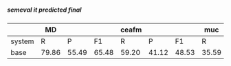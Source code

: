 ##### semeval it predicted final

|  | MD |  |  | ceafm |  |  | muc |  |  | bcub |  |  | blanc |  |  | conll | | |
| --- | --- | --- | --- | --- | --- | --- | --- | --- | --- | --- | --- | --- | --- | --- | --- | --- | --- | --- |
| system | R | P | F1 | R | P | F1 | R | P | F1 | R | P | F1 | R | P | F1 | R | P | F1 |
| base | 79.86 | 55.49 | 65.48 | 59.20 | 41.12 | 48.53 | 35.59 | 24.12 | 28.76 | 60.49 | 44.37 | 51.19 | 36.41 | 24.54 | 26.72 | 51.76 | 36.54 | 42.83 |
